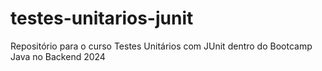 # testes-unitarios-junit
Repositório para o curso Testes Unitários com JUnit dentro do Bootcamp Java no Backend 2024
